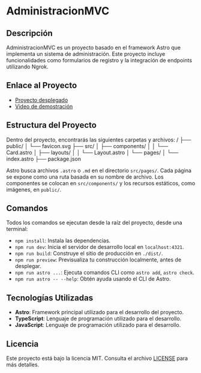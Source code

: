 # AdministracionMVC

## Descripción

AdministracionMVC es un proyecto basado en el framework Astro que implementa un sistema de administración. Este proyecto incluye funcionalidades como formularios de registro y la integración de endpoints utilizando Ngrok.

## Enlace al Proyecto

- [Proyecto desplegado](https://core-mvc.vercel.app/)
- [Video de demostración](https://www.loom.com/share/d1d08ea541ff4955953235cdc7ebee47?sid=16994a69-4dd7-4568-be94-cfce035f2d8e)

## Estructura del Proyecto

Dentro del proyecto, encontrarás las siguientes carpetas y archivos:
/ ├── public/ │ └── favicon.svg ├── src/ │ ├── components/ │ │ └── Card.astro │ ├── layouts/ │ │ └── Layout.astro │ └── pages/ │ └── index.astro ├── package.json

Astro busca archivos `.astro` o `.md` en el directorio `src/pages/`. Cada página se expone como una ruta basada en su nombre de archivo. Los componentes se colocan en `src/components/` y los recursos estáticos, como imágenes, en `public/`.

## Comandos

Todos los comandos se ejecutan desde la raíz del proyecto, desde una terminal:

- `npm install`: Instala las dependencias.
- `npm run dev`: Inicia el servidor de desarrollo local en `localhost:4321`.
- `npm run build`: Construye el sitio de producción en `./dist/`.
- `npm run preview`: Previsualiza tu construcción localmente, antes de desplegar.
- `npm run astro ...`: Ejecuta comandos CLI como `astro add`, `astro check`.
- `npm run astro -- --help`: Obtén ayuda usando el CLI de Astro.

## Tecnologías Utilizadas

- **Astro**: Framework principal utilizado para el desarrollo del proyecto.
- **TypeScript**: Lenguaje de programación utilizado para el desarrollo.
- **JavaScript**: Lenguaje de programación utilizado para el desarrollo.

## Licencia

Este proyecto está bajo la licencia MIT. Consulta el archivo [LICENSE](./LICENSE) para más detalles.

